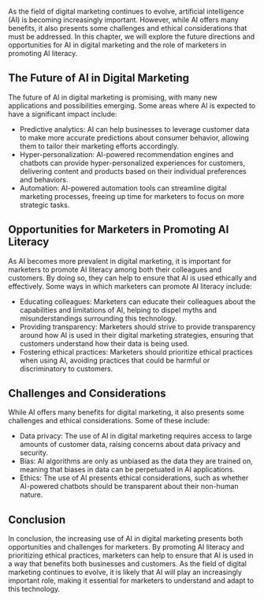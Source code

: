 
As the field of digital marketing continues to evolve, artificial intelligence (AI) is becoming increasingly important. However, while AI offers many benefits, it also presents some challenges and ethical considerations that must be addressed. In this chapter, we will explore the future directions and opportunities for AI in digital marketing and the role of marketers in promoting AI literacy.

The Future of AI in Digital Marketing
-------------------------------------

The future of AI in digital marketing is promising, with many new applications and possibilities emerging. Some areas where AI is expected to have a significant impact include:

* Predictive analytics: AI can help businesses to leverage customer data to make more accurate predictions about consumer behavior, allowing them to tailor their marketing efforts accordingly.
* Hyper-personalization: AI-powered recommendation engines and chatbots can provide hyper-personalized experiences for customers, delivering content and products based on their individual preferences and behaviors.
* Automation: AI-powered automation tools can streamline digital marketing processes, freeing up time for marketers to focus on more strategic tasks.

Opportunities for Marketers in Promoting AI Literacy
----------------------------------------------------

As AI becomes more prevalent in digital marketing, it is important for marketers to promote AI literacy among both their colleagues and customers. By doing so, they can help to ensure that AI is used ethically and effectively. Some ways in which marketers can promote AI literacy include:

* Educating colleagues: Marketers can educate their colleagues about the capabilities and limitations of AI, helping to dispel myths and misunderstandings surrounding this technology.
* Providing transparency: Marketers should strive to provide transparency around how AI is used in their digital marketing strategies, ensuring that customers understand how their data is being used.
* Fostering ethical practices: Marketers should prioritize ethical practices when using AI, avoiding practices that could be harmful or discriminatory to customers.

Challenges and Considerations
-----------------------------

While AI offers many benefits for digital marketing, it also presents some challenges and ethical considerations. Some of these include:

* Data privacy: The use of AI in digital marketing requires access to large amounts of customer data, raising concerns about data privacy and security.
* Bias: AI algorithms are only as unbiased as the data they are trained on, meaning that biases in data can be perpetuated in AI applications.
* Ethics: The use of AI presents ethical considerations, such as whether AI-powered chatbots should be transparent about their non-human nature.

Conclusion
----------

In conclusion, the increasing use of AI in digital marketing presents both opportunities and challenges for marketers. By promoting AI literacy and prioritizing ethical practices, marketers can help to ensure that AI is used in a way that benefits both businesses and customers. As the field of digital marketing continues to evolve, it is likely that AI will play an increasingly important role, making it essential for marketers to understand and adapt to this technology.
